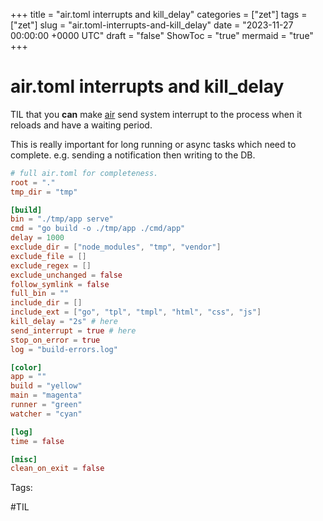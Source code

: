 +++
title = "air.toml interrupts and kill_delay"
categories = ["zet"]
tags = ["zet"]
slug = "air.toml-interrupts-and-kill_delay"
date = "2023-11-27 00:00:00 +0000 UTC"
draft = "false"
ShowToc = "true"
mermaid = "true"
+++

# air.toml interrupts and kill_delay

TIL that you **can** make [air](https://github.com/cosmtrek/air) send system
interrupt to the process when it reloads and have a waiting period.

This is really important for long running or async tasks which need to complete.
e.g. sending a notification then writing to the DB.

```toml
# full air.toml for completeness.
root = "."
tmp_dir = "tmp"

[build]
bin = "./tmp/app serve"
cmd = "go build -o ./tmp/app ./cmd/app"
delay = 1000
exclude_dir = ["node_modules", "tmp", "vendor"]
exclude_file = []
exclude_regex = []
exclude_unchanged = false
follow_symlink = false
full_bin = ""
include_dir = []
include_ext = ["go", "tpl", "tmpl", "html", "css", "js"]
kill_delay = "2s" # here
send_interrupt = true # here
stop_on_error = true
log = "build-errors.log"

[color]
app = ""
build = "yellow"
main = "magenta"
runner = "green"
watcher = "cyan"

[log]
time = false

[misc]
clean_on_exit = false
```

Tags:

  #TIL
